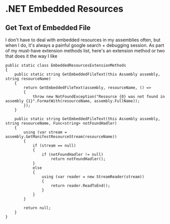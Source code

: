 # .NET Embedded Resources
## Get Text of Embedded File
I don't have to deal with embedded resources in my assemblies often, but when I do, it's always a painful google search + debugging session. As part of my must-have extension methods list, here's an extension method or two that does it the way I like

```
public static class EmbeddedResourcesExtensionMethods  
{
    public static string GetEmbeddedFileText(this Assembly assembly, string resourceName)
    {
        return GetEmbeddedFileText(assembly, resourceName, () =>
        {
            throw new NotFoundException("Resource {0} was not found in assembly {1}".FormatWith(resourceName, assembly.FullName));
        });
    }

    public static string GetEmbeddedFileText(this Assembly assembly, string resourceName, Func<string> notFoundHadler)
    {
        using (var stream = assembly.GetManifestResourceStream(resourceName))
        {
            if (stream == null)
            {
                if (notFoundHadler != null)
                    return notFoundHadler();
            }
            else
            {
                using (var reader = new StreamReader(stream))
                {
                    return reader.ReadToEnd();
                }
            }
        }

        return null;
    }
}
```
